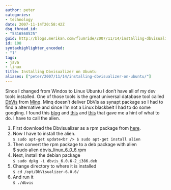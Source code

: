 ```yaml
---
author: peter
categories:
- technology
date: 2007-11-14T20:58:42Z
dsq_thread_id:
- "5316568525"
guid: http://blogs.merikan.com/flumride/2007/11/14/installing-dbvisualizer-on-ubuntu/
id: 108
syntaxhighlighter_encoded:
- "1"
tags:
- java
- linux
title: Installing Dbvisualizer on Ubuntu
aliases: ["peter/2007/11/14/installing-dbvisualizer-on-ubuntu/"]
---
```


Since I changed from Windos to Linux Ubuntu I don’t have all of my dev tools installed. One of those tools is the great universal database tool called [DbVis](http://www.minq.se/products/dbvis/index.html) from [Minq](http://www.minq.se/). Minq doesn’t deliver DbVis as synapt package so I had to find a alternative and since I’m not a Linux blackbelt I had to do some googling. I found this [blog](http://monkeyblog.org/ubuntu/installing/) and [this](http://ubuntu.wordpress.com/2005/09/23/installing-using-an-rpm-file/) and [this](http://www.howtogeek.com/howto/ubuntu/install-an-rpm-package-on-ubuntu-linux/) that gave me a hint of what to do. I have to call the alien.

  1. First download the Dbvisualizer as a rpm package from [here](http://www.minq.se/products/dbvis/download.html).
  2. Now I have to install the alien.  
     `$ sudo apt-get update<br />
$ sudo apt-get install alien`
  3. Then convert the rpm package to a deb package with alien  
    $ sudo alien dbvis\_linux\_6\_0\_6.rpm
  4. Next, install the debian package  
    `$ sudo dpkg -i dbvis_6.0.6-2_i386.deb`
  5. Change directory to where it is installed  
    `$ cd /opt/DbVisualizer-6.0.6/`
  6. And run it  
    `$ ./dbvis`
